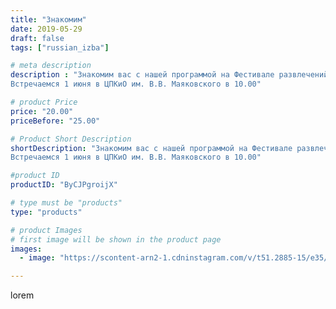 ```yaml
---
title: "Знакомим"
date: 2019-05-29
draft: false
tags: ["russian_izba"]

# meta description
description : "Знакомим вас с нашей программой на Фестивале развлечений «ART-ПИКНИК» 
Встречаемся 1 июня в ЦПКиО им. В.В. Маяковского в 10.00"

# product Price
price: "20.00"
priceBefore: "25.00"

# Product Short Description
shortDescription: "Знакомим вас с нашей программой на Фестивале развлечений «ART-ПИКНИК» 
Встречаемся 1 июня в ЦПКиО им. В.В. Маяковского в 10.00"

#product ID
productID: "ByCJPgroijX"

# type must be "products"
type: "products"

# product Images
# first image will be shown in the product page
images:
  - image: "https://scontent-arn2-1.cdninstagram.com/v/t51.2885-15/e35/s1080x1080/60974033_2106188679683835_8526939760066658783_n.jpg?_nc_ht=scontent-arn2-1.cdninstagram.com&_nc_cat=103&_nc_ohc=Fv7EUL210K4AX_us2BB&tp=1&oh=654549211300aad3b2af24ae27eb2f85&oe=605098C2&ig_cache_key=MjA1NDI0NTAyODMzNjkwNDQwNw%3D%3D.2"

---
```

lorem
